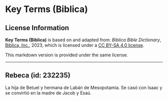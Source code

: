 # Key Terms (Biblica)

## License Information

**Key Terms (Biblica)** is based on and adapted from: _Biblica Bible Dictionary_, [Biblica, Inc.](https://www.biblica.com/), 2023, which is licensed under a [CC BY-SA 4.0 license](https://creativecommons.org/licenses/by-sa/4.0/legalcode.en).

This markdown version is provided under the same license.



--------------------------------

## Rebeca (id: 232235)

La hija de Betuel y hermana de Labán de Mesopotamia. Se casó con Isaac y se convirtió en la madre de Jacob y Esaú.



